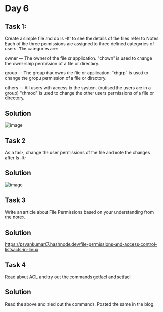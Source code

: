 # Day 6
## Task 1:
Create a simple file and do ls -ltr to see the details of the files refer to Notes
Each of the three permissions are assigned to three defined categories of users. 
The categories are:

 owner   —   The owner of the file or  application.
"chown" is used to change the ownership permission of a file or directory.

 group   —   The group that owns the file or application.
"chgrp" is used to change the gropu permission of a file or directory.

 others  —   All users with access to the system. (outised the users are in a group)
"chmod" is used to change the other users permissions of a file or directory.
## Solution

![image](https://user-images.githubusercontent.com/126374902/230835498-ff29ed9c-5e1e-42d0-8c3d-4da746965e51.png)


## Task 2 
As a task, change the user permissions of the file and note the changes after ls -ltr
## Solution
![image](https://user-images.githubusercontent.com/126374902/230835615-f270d94d-c725-4658-904f-b5b13ca19404.png)

## Task 3
Write an article about File Permissions based on your understanding from the notes.
## Solution
https://pavankumar07.hashnode.dev/file-permissions-and-access-control-listsacls-in-linux
## Task 4
Read about ACL and try out the commands getfacl and setfacl
## Solution
Read the above and tried out the commands. Posted the same in the blog.

